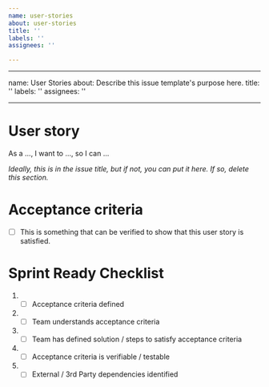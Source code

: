 ```yaml
---
name: user-stories
about: user-stories
title: ''
labels: ''
assignees: ''

---
```


---
name: User Stories
about: Describe this issue template's purpose here.
title: ''
labels: ''
assignees: ''

---

# User story
As a ..., I want to ..., so I can ...

*Ideally, this is in the issue title, but if not, you can put it here. If so, delete this section.*

# Acceptance criteria

- [ ] This is something that can be verified to show that this user story is satisfied.

# Sprint Ready Checklist 
1. - [ ] Acceptance criteria defined 
2. - [ ] Team understands acceptance criteria 
3. - [ ] Team has defined solution / steps to satisfy acceptance criteria 
4. - [ ] Acceptance criteria is verifiable / testable 
5. - [ ] External / 3rd Party dependencies identified
